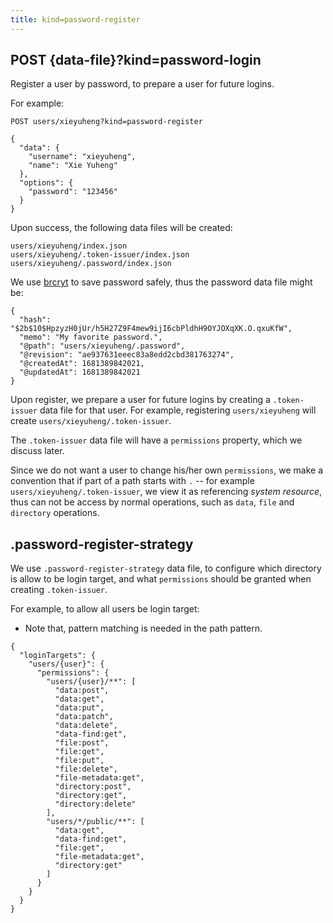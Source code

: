 ```yaml
---
title: kind=password-register
---
```


## POST {data-file}?kind=password-login

Register a user by password, to prepare a user for future logins.

For example:

```
POST users/xieyuheng?kind=password-register

{
  "data": {
    "username": "xieyuheng",
    "name": "Xie Yuheng"
  },
  "options": {
    "password": "123456"
  }
}
```

Upon success, the following data files will be created:

```
users/xieyuheng/index.json
users/xieyuheng/.token-issuer/index.json
users/xieyuheng/.password/index.json
```

We use [brcryt](https://en.wikipedia.org/wiki/Bcrypt) to save password safely,
thus the password data file might be:

```
{
  "hash": "$2b$10$HpzyzH0jUr/h5H27Z9F4mew9ijI6cbPldhH9OYJOXqXK.O.qxuKfW",
  "memo": "My favorite password.",
  "@path": "users/xieyuheng/.password",
  "@revision": "ae937631eeec83a8edd2cbd381763274",
  "@createdAt": 1681389842021,
  "@updatedAt": 1681389842021
}
```

Upon register, we prepare a user for future logins by
creating a `.token-issuer` data file for that user.
For example, registering `users/xieyuheng`
will create `users/xieyuheng/.token-issuer`.

The `.token-issuer` data file will have a `permissions` property,
which we discuss later.

Since we do not want a user to change his/her own `permissions`,
we make a convention that if part of a path starts with `.`
-- for example `users/xieyuheng/.token-issuer`,
we view it as referencing _system resource_,
thus can not be access by normal operations,
such as `data`, `file` and `directory` operations.

## .password-register-strategy

We use `.password-register-strategy` data file,
to configure which directory is allow to be login target,
and what `permissions` should be granted when creating `.token-issuer`.

For example, to allow all users be login target:

- Note that, pattern matching is needed in the path pattern.

```
{
  "loginTargets": {
    "users/{user}": {
      "permissions": {
        "users/{user}/**": [
          "data:post",
          "data:get",
          "data:put",
          "data:patch",
          "data:delete",
          "data-find:get",
          "file:post",
          "file:get",
          "file:put",
          "file:delete",
          "file-metadata:get",
          "directory:post",
          "directory:get",
          "directory:delete"
        ],
        "users/*/public/**": [
          "data:get",
          "data-find:get",
          "file:get",
          "file-metadata:get",
          "directory:get"
        ]
      }
    }
  }
}
```
